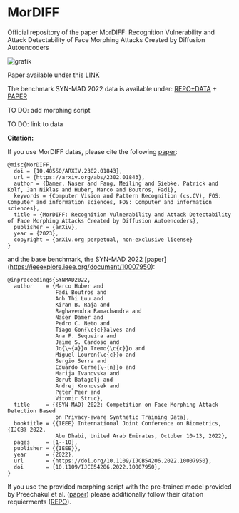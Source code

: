 # MorDIFF
Official repository of the paper MorDIFF: Recognition Vulnerability and Attack Detectability of Face Morphing Attacks Created by Diffusion Autoencoders


![grafik](https://user-images.githubusercontent.com/85616215/217528980-9bbe613e-baa9-4624-8163-9666c972c1c2.png)




Paper available under this [LINK](https://arxiv.org/abs/2302.01843)

The benchmark SYN-MAD 2022 data is available under: [REPO+DATA](https://github.com/marcohuber/SYN-MAD-2022) + [PAPER](https://ieeexplore.ieee.org/document/10007950)

TO DO: add morphing script

TO DO: link to data


**Citation:**

If you use MorDIFF datas, please cite the following [paper](https://arxiv.org/abs/2302.01843):

```
@misc{MorDIFF,
  doi = {10.48550/ARXIV.2302.01843},
  url = {https://arxiv.org/abs/2302.01843},
  author = {Damer, Naser and Fang, Meiling and Siebke, Patrick and Kolf, Jan Niklas and Huber, Marco and Boutros, Fadi},
  keywords = {Computer Vision and Pattern Recognition (cs.CV), FOS: Computer and information sciences, FOS: Computer and information sciences},
  title = {MorDIFF: Recognition Vulnerability and Attack Detectability of Face Morphing Attacks Created by Diffusion Autoencoders},
  publisher = {arXiv},
  year = {2023},
  copyright = {arXiv.org perpetual, non-exclusive license}
}
```

and the base benchmark, the SYN-MAD 2022 [paper] (https://ieeexplore.ieee.org/document/10007950):

```
@inproceedings{SYNMAD2022,
  author    = {Marco Huber and
               Fadi Boutros and
               Anh Thi Luu and
               Kiran B. Raja and
               Raghavendra Ramachandra and
               Naser Damer and
               Pedro C. Neto and
               Tiago Gon{\c{c}}alves and
               Ana F. Sequeira and
               Jaime S. Cardoso and
               Jo{\~{a}}o Tremo{\c{c}}o and
               Miguel Louren{\c{c}}o and
               Sergio Serra and
               Eduardo Cerme{\~{n}}o and
               Marija Ivanovska and
               Borut Batagelj and
               Andrej Kronovsek and
               Peter Peer and
               Vitomir Struc},
  title     = {{SYN-MAD} 2022: Competition on Face Morphing Attack Detection Based
               on Privacy-aware Synthetic Training Data},
  booktitle = {{IEEE} International Joint Conference on Biometrics, {IJCB} 2022,
               Abu Dhabi, United Arab Emirates, October 10-13, 2022},
  pages     = {1--10},
  publisher = {{IEEE}},
  year      = {2022},
  url       = {https://doi.org/10.1109/IJCB54206.2022.10007950},
  doi       = {10.1109/IJCB54206.2022.10007950},
}
```

If you use the provided morphing script with the pre-trained model provided by Preechakul et al. ([paper](https://arxiv.org/abs/2111.15640)) please additionally follow their citation requierments ([REPO](https://github.com/phizaz/diffae)).


